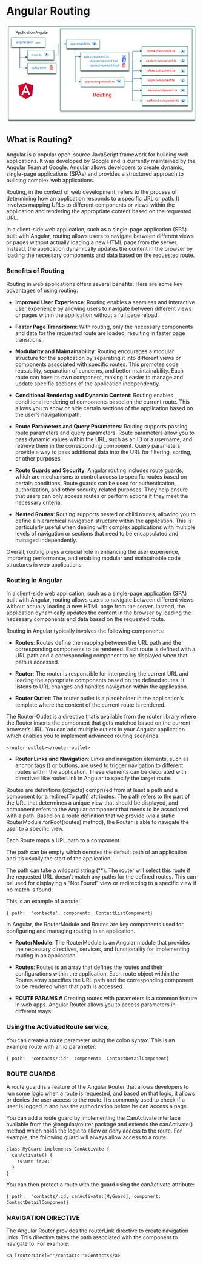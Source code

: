 # Angular Routing

<img src="/images/ngrouting.png"/>

## What is Routing?
Angular is a popular open-source JavaScript framework for building web applications. It was developed by Google and is currently maintained by the Angular Team at Google. Angular allows developers to create dynamic, single-page applications (SPAs) and provides a structured approach to building complex web applications.


Routing, in the context of web development, refers to the process of determining how an application responds to a specific URL or path. It involves mapping URLs to different components or views within the application and rendering the appropriate content based on the requested URL.

In a client-side web application, such as a single-page application (SPA) built with Angular, routing allows users to navigate between different views or pages without actually loading a new HTML page from the server. Instead, the application dynamically updates the content in the browser by loading the necessary components and data based on the requested route.

### Benefits of Routing

Routing in web applications offers several benefits. Here are some key advantages of using routing:

- <b>Improved User Experience</b>: Routing enables a seamless and interactive user experience by allowing users to navigate between different views or pages within the application without a full page reload.

- <b>Faster Page Transitions</b>: With routing, only the necessary components and data for the requested route are loaded, resulting in faster page transitions.

- <b>Modularity and Maintainability</b>: Routing encourages a modular structure for the application by separating it into different views or components associated with specific routes. This promotes code reusability, separation of concerns, and better maintainability. Each route can have its own component, making it easier to manage and update specific sections of the application independently.

- <b>Conditional Rendering and Dynamic Content</b>: Routing enables conditional rendering of components based on the current route. This allows you to show or hide certain sections of the application based on the user’s navigation path.

- <b>Route Parameters and Query Parameters</b>: Routing supports passing route parameters and query parameters. Route parameters allow you to pass dynamic values within the URL, such as an ID or a username, and retrieve them in the corresponding component. Query parameters provide a way to pass additional data into the URL for filtering, sorting, or other purposes.

- <b>Route Guards and Security</b>: Angular routing includes route guards, which are mechanisms to control access to specific routes based on certain conditions. Route guards can be used for authentication, authorization, and other security-related purposes. They help ensure that users can only access routes or perform actions if they meet the necessary criteria.

- <b>Nested Routes</b>: Routing supports nested or child routes, allowing you to define a hierarchical navigation structure within the application. This is particularly useful when dealing with complex applications with multiple levels of navigation or sections that need to be encapsulated and managed independently.

Overall, routing plays a crucial role in enhancing the user experience, improving performance, and enabling modular and maintainable code structures in web applications.


### Routing in Angular
In a client-side web application, such as a single-page application (SPA) built with Angular, routing allows users to navigate between different views without actually loading a new HTML page from the server. Instead, the application dynamically updates the content in the browser by loading the necessary components and data based on the requested route.

Routing in Angular typically involves the following components:

- <b>Routes</b>: Routes define the mapping between the URL path and the corresponding components to be rendered. Each route is defined with a URL path and a corresponding component to be displayed when that path is accessed.

- <b>Router</b>: The router is responsible for interpreting the current URL and loading the appropriate components based on the defined routes. It listens to URL changes and handles navigation within the application.

- <b>Router Outlet</b>: The router outlet is a placeholder in the application’s template where the content of the current route is rendered.


The Router-Outlet is a directive that’s available from the router library where the Router inserts the component that gets matched based on the current browser’s URL. You can add multiple outlets in your Angular application which enables you to implement advanced routing scenarios.

```
<router-outlet></router-outlet>
```


- <b>Router Links and Navigation</b>: Links and navigation elements, such as anchor tags (<a>) or buttons, are used to trigger navigation to different routes within the application. These elements can be decorated with directives like routerLink in Angular to specify the target route.


Routes are definitions (objects) comprised from at least a path and a component (or a redirectTo path) attributes. The path refers to the part of the URL that determines a unique view that should be displayed, and component refers to the Angular component that needs to be associated with a path. Based on a route definition that we provide (via a static RouterModule.forRoot(routes) method), the Router is able to navigate the user to a specific view.

Each Route maps a URL path to a component.

The path can be empty which denotes the default path of an application and it’s usually the start of the application.

The path can take a wildcard string (**). The router will select this route if the requested URL doesn’t match any paths for the defined routes. This can be used for displaying a “Not Found” view or redirecting to a specific view if no match is found.

This is an example of a route:
```
{ path:  'contacts', component:  ContactListComponent}

```

In Angular, the RouterModule and Routes are key components used for configuring and managing routing in an application.

- <b>RouterModule</b>:
The RouterModule is an Angular module that provides the necessary directives, services, and functionality for implementing routing in an application.

- <b>Routes</b>:
Routes is an array that defines the routes and their configurations within the application. Each route object within the Routes array specifies the URL path and the corresponding component to be rendered when that path is accessed.


- <b>ROUTE PARAMS #</b>
Creating routes with parameters is a common feature in web apps. Angular Router allows you to access parameters in different ways:

### Using the ActivatedRoute service,


You can create a route parameter using the colon syntax. This is an example route with an id parameter:

```
{ path:  'contacts/:id', component:  ContactDetailComponent}
```


### ROUTE GUARDS #
A route guard is a feature of the Angular Router that allows developers to run some logic when a route is requested, and based on that logic, it allows or denies the user access to the route. It’s commonly used to check if a user is logged in and has the authorization before he can access a page.

You can add a route guard by implementing the CanActivate interface available from the @angular/router package and extends the canActivate() method which holds the logic to allow or deny access to the route. For example, the following guard will always allow access to a route:

```
class MyGuard implements CanActivate {
  canActivate() {
    return true;
  }
}
```
You can then protect a route with the guard using the canActivate attribute:


```
{ path:  'contacts/:id, canActivate:[MyGuard], component:  ContactDetailComponent}
```

### NAVIGATION DIRECTIVE #

The Angular Router provides the routerLink directive to create navigation links. This directive takes the path associated with the component to navigate to. For example:

```
<a [routerLink]="'/contacts'">Contacts</a>
```







